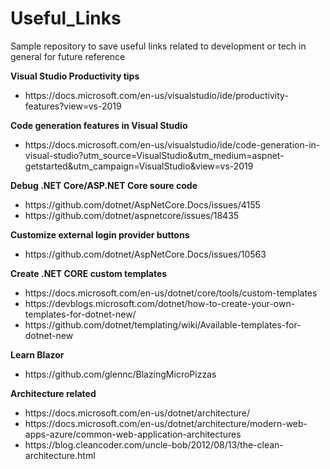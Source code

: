 # Useful_Links
<p>Sample repository to save useful links related to development or tech in general for future reference</p>

<b>Visual Studio Productivity tips</b>
<ul>
  <li>
  https://docs.microsoft.com/en-us/visualstudio/ide/productivity-features?view=vs-2019</li>
</ul>

<b>Code generation features in Visual Studio</b>
<ul>
  <li>https://docs.microsoft.com/en-us/visualstudio/ide/code-generation-in-visual-studio?utm_source=VisualStudio&utm_medium=aspnet-getstarted&utm_campaign=VisualStudio&view=vs-2019</li>
</ul>
<b>Debug .NET Core/ASP.NET Core soure code</b> 
<ul>
  <li>https://github.com/dotnet/AspNetCore.Docs/issues/4155</li>
  <li>https://github.com/dotnet/aspnetcore/issues/18435</li>
</ul>

<b>Customize external login provider buttons</b>
<ul>
  <li>https://github.com/dotnet/AspNetCore.Docs/issues/10563</li>
</ul>

<b>Create .NET CORE custom templates</b>
<ul>
  <li>https://docs.microsoft.com/en-us/dotnet/core/tools/custom-templates</li>
  <li>https://devblogs.microsoft.com/dotnet/how-to-create-your-own-templates-for-dotnet-new/</li>
  <li>https://github.com/dotnet/templating/wiki/Available-templates-for-dotnet-new</li>
</ul>

<b>Learn Blazor</b>
<ul>
  <li>https://github.com/glennc/BlazingMicroPizzas</li>
</ul>

<b>Architecture related</b>
<ul>
  <li>https://docs.microsoft.com/en-us/dotnet/architecture/</li>
  <li>https://docs.microsoft.com/en-us/dotnet/architecture/modern-web-apps-azure/common-web-application-architectures</li>
  <li>https://blog.cleancoder.com/uncle-bob/2012/08/13/the-clean-architecture.html</li>
</ul>
